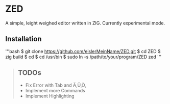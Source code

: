 # ZED

A simple, leight weighed editor written in ZIG.
Currently experimental mode.

## Installation

'''bash
$ git clone https://github.com/eislerMeinName/ZED.git
$ cd ZED
$ zig build
$ cd
$ cd /usr/bin
$ sudo ln -s /path/to/your/program/ZED zed
'''

> ## TODOs
> - Fix Error with Tab and Ä,Ü,Ö,
> - Implement more Commands
> - Implement Highlighting


